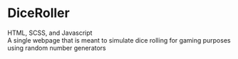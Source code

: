 # DiceRoller
HTML, SCSS, and Javascript<br/>
A single webpage that is meant to simulate dice rolling for gaming purposes using random number generators
